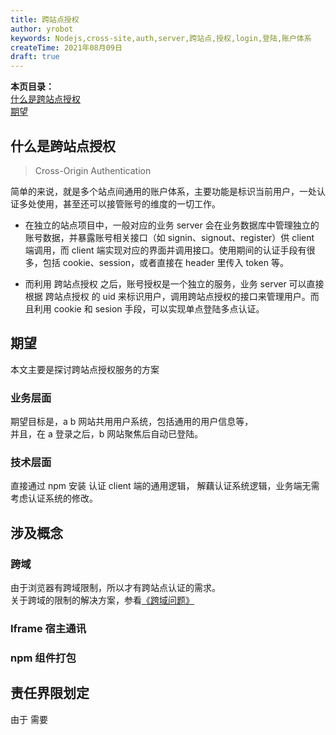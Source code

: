 ```yaml
---
title: 跨站点授权
author: yrobot
keywords: Nodejs,cross-site,auth,server,跨站点,授权,login,登陆,账户体系
createTime: 2021年08月09日
draft: true
---
```


**本页目录：**  
[什么是跨站点授权](#什么是跨站点授权)  
[期望](#期望)

## 什么是跨站点授权

> Cross-Origin Authentication

简单的来说，就是多个站点间通用的账户体系，主要功能是标识当前用户，一处认证多处使用，甚至还可以接管账号的维度的一切工作。

- 在独立的站点项目中，一般对应的业务 server 会在业务数据库中管理独立的账号数据，并暴露账号相关接口（如 signin、signout、register）供 client 端调用，而 client 端实现对应的界面并调用接口。使用期间的认证手段有很多，包括 cookie、session，或者直接在 header 里传入 token 等。

- 而利用 跨站点授权 之后，账号授权是一个独立的服务，业务 server 可以直接根据 跨站点授权 的 uid 来标识用户，调用跨站点授权的接口来管理用户。而且利用 cookie 和 sesion 手段，可以实现单点登陆多点认证。

## 期望

本文主要是探讨跨站点授权服务的方案

### 业务层面

期望目标是，a b 网站共用用户系统，包括通用的用户信息等，  
并且，在 a 登录之后，b 网站聚焦后自动已登陆。

### 技术层面

直接通过 npm 安装 认证 client 端的通用逻辑，
解藕认证系统逻辑，业务端无需考虑认证系统的修改。

## 涉及概念

### 跨域

由于浏览器有跨域限制，所以才有跨站点认证的需求。  
关于跨域的限制的解决方案，参看[《跨域问题》](../浏览器/跨域问题)

### Iframe 宿主通讯

### npm 组件打包

## 责任界限划定

由于 需要
